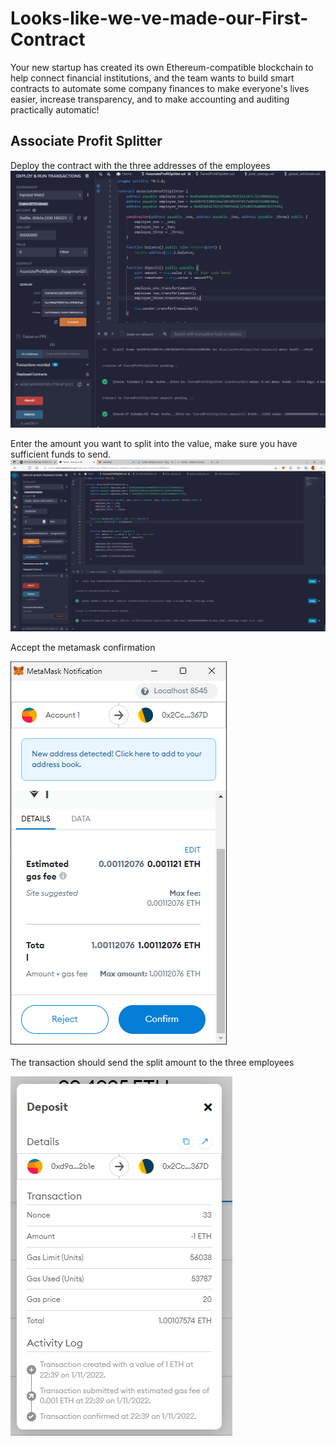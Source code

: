 # Looks-like-we-ve-made-our-First-Contract

Your new startup has created its own Ethereum-compatible blockchain to help connect financial institutions, and the team wants to build smart contracts to automate some company finances to make everyone's lives easier, increase transparency, and to make accounting and auditing practically automatic!

## Associate Profit Splitter
Deploy the contract with the three addresses of the employees
![](Associate1.png)

Enter the amount you want to split into the value, make sure you have sufficient funds to send.
![](Associate2.png)

Accept the metamask confirmation

![](Associate3.png)

The transaction should send the split amount to the three employees

![](Associate4.png)